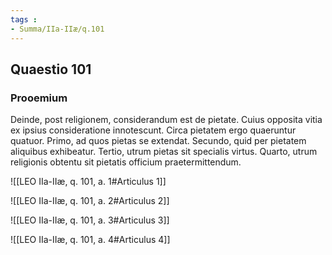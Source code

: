 ```yaml
---
tags : 
- Summa/IIa-IIæ/q.101
---
```


## Quaestio 101

### Prooemium

Deinde, post religionem, considerandum est de pietate. Cuius opposita vitia ex ipsius consideratione innotescunt. Circa pietatem ergo quaeruntur quatuor. Primo, ad quos pietas se extendat. Secundo, quid per pietatem aliquibus exhibeatur. Tertio, utrum pietas sit specialis virtus. Quarto, utrum religionis obtentu sit pietatis officium praetermittendum.

![[LEO IIa-IIæ, q. 101, a. 1#Articulus 1]]

![[LEO IIa-IIæ, q. 101, a. 2#Articulus 2]]

![[LEO IIa-IIæ, q. 101, a. 3#Articulus 3]]

![[LEO IIa-IIæ, q. 101, a. 4#Articulus 4]]

